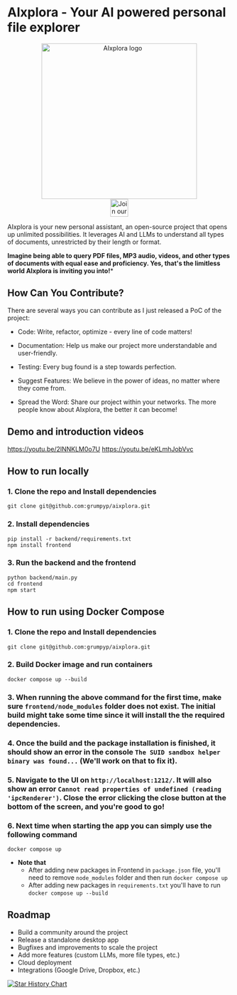 # AIxplora - Your AI powered personal file explorer
<p align="center">
  <img src="aixplora_logo.png" width="350" title="AIxplora logo"><br>
<a href="https://discord.gg/2G778kHG">
  <img src="https://img.shields.io/badge/discord-join%20chat-blue.svg" alt="Join our Discord" height="40"></a>
</p>

AIxplora is your new personal assistant, an open-source project that opens up unlimited possibilities.
It leverages AI and LLMs to understand all types of documents, unrestricted by their length or format.

**Imagine being able to query PDF files, MP3 audio, videos, and other types of documents with equal ease and proficiency. 
Yes, that's the limitless world AIxplora is inviting you into!***


## How Can You Contribute?
There are several ways you can contribute as I just released a PoC of the project:

- Code: Write, refactor, optimize - every line of code matters!

- Documentation: Help us make our project more understandable and user-friendly.

- Testing: Every bug found is a step towards perfection.

- Suggest Features: We believe in the power of ideas, no matter where they come from.

- Spread the Word: Share our project within your networks. The more people know about AIxplora, the better it can become!

## Demo and introduction videos
https://youtu.be/2lNNKLM0o7U
https://youtu.be/eKLmhJobVvc


## How to run locally

### 1. Clone the repo and Install dependencies
```
git clone git@github.com:grumpyp/aixplora.git
```
### 2. Install dependencies
```
pip install -r backend/requirements.txt
npm install frontend
```
### 3. Run the backend and the frontend
```
python backend/main.py
cd frontend
npm start
```

## How to run using Docker Compose

### 1. Clone the repo and Install dependencies
```
git clone git@github.com:grumpyp/aixplora.git
```
### 2. Build Docker image and run containers
```
docker compose up --build
```
### 3. When running the above command for the first time, make sure `frontend/node_modules` folder does not exist. The initial build might take some time since it will install the the required dependencies.

### 4. Once the build and the package installation is finished, it should show an error in the console `The SUID sandbox helper binary was found...` (We'll work on that to fix it).
### 5. Navigate to the UI on `http://localhost:1212/`. It will also show an error `Cannot read properties of undefined (reading 'ipcRenderer')`. Close the error clicking the close button at the bottom of the screen, and you're good to go!
### 6. Next time when starting the app you can simply use the following command
```
docker compose up
```

- **Note that** 
  - After adding new packages in Frontend in `package.json` file, you'll need to remove `node_modules` folder and then run `docker compose up`
  - After adding new packages in `requirements.txt` you'll have to run `docker compose up --build`


## Roadmap

- Build a community around the project
- Release a standalone desktop app
- Bugfixes and improvements to scale the project
- Add more features (custom LLMs, more file types, etc.)
- Cloud deployment
- Integrations (Google Drive, Dropbox, etc.)

[![Star History Chart](https://api.star-history.com/svg?repos=grumpyp/aixplora&type=Date)](https://star-history.com/#grumpyp/aixplora&Date)

